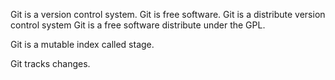 Git is a version control system.
Git is free software.
Git is a distribute version control system
Git is a free software distribute under the GPL.

Git is a mutable index called stage.

Git tracks changes.

